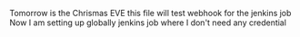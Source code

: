 Tomorrow is the Chrismas EVE
this file will test webhook for the jenkins job
Now I am setting up globally jenkins job where I don't need any credential
